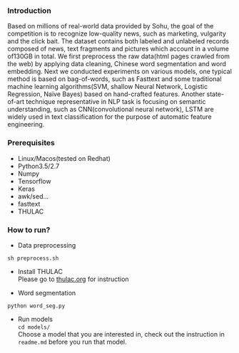 ### Introduction  
Based on millions of real-world data provided by Sohu, the goal of the competition is to recognize low-quality news, such as marketing, vulgarity and the click bait. The dataset contains both labeled and unlabeled records composed of news, text fragments and pictures which account in a volume of130GB in total.
We first preprocess the raw data(html pages crawled from the web) by applying data cleaning, Chinese word segmentation and word embedding. Next we conducted experiments on various models, one typical method is based on bag-of-words, such as Fasttext and some traditional machine learning algorithms(SVM, shallow Neural Network, Logistic Regression, Naïve Bayes) based on hand-crafted features. Another state-of-art technique representative in NLP task is focusing on semantic understanding, such as CNN(convolutional neural network), LSTM are widely used in text classification for the purpose of automatic feature engineering.

### Prerequisites
- Linux/Macos(tested on Redhat)
- Python3.5/2.7
- Numpy
- Tensorflow
- Keras
- awk/sed...
- fasttext
- THULAC

### How to run?

- Data preprocessing
```shell
sh preprocess.sh
```

- Install THULAC  
Please go to [thulac.org](http://thulac.thunlp.org/) for instruction

- Word segmentation
```shell
python word_seg.py
```

- Run models  
`cd models/`  
Choose a model that you are interested in, check out the instruction in `readme.md` before you run that model.
